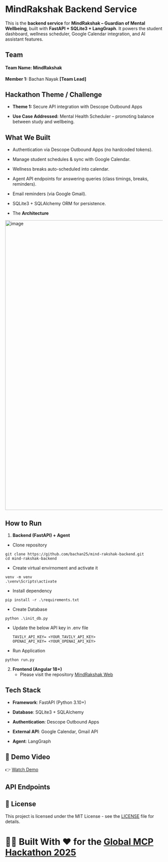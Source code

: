 
# MindRakshak Backend Service

This is the **backend service** for **MindRakshak – Guardian of Mental Wellbeing**, built with **FastAPI + SQLite3 + LangGraph**.
It powers the student dashboard, wellness scheduler, Google Calendar integration, and AI assistant features.

## Team

#### Team Name: MindRakshak

<b>Member 1:</b> Bachan Nayak <b>[Team Lead]</b>

## Hackathon Theme / Challenge

- <b>Theme 1: </b> Secure API integration with Descope Outbound Apps

- <b>Use Case Addressed:</b> Mental Health Scheduler – promoting balance between study and wellbeing.

## What We Built

- Authentication via Descope Outbound Apps (no hardcoded tokens).

- Manage student schedules & sync with Google Calendar.

- Wellness breaks auto-scheduled into calendar.

- Agent API endpoints for answering queries (class timings, breaks, reminders).

- Email reminders (via Google Gmail).

- SQLite3 + SQLAlchemy ORM for persistence.

- The <b>Architecture </b>
<img width="1968" height="924" alt="image" src="https://github.com/user-attachments/assets/3daf5357-e7d3-427b-9d35-f319ea6a9b8f" />

## How to Run
1. **Backend (FastAPI) + Agent**
- Clone repository
```
git clone https://github.com/bachan25/mind-rakshak-backend.git
cd mind-rakshak-backend
```
- Create virtual envirnoment and activate it
```
venv -m venv
.\venv\Scripts\activate
```
- Install dependency
```
pip install -r .\requirements.txt
```
- Create Database
```
python .\init_db.py
```
- Update the below API key in .env file
  ```
  TAVILY_API_KEY= <YOUR_TAVILY_API_KEY>
  OPENAI_API_KEY= <YOUR_OPENAI_API_KEY>
  ```
- Run Application
```
python run.py
```

2. **Frontend (Angular 18+)**
   - Please visit the repository [MindRakshak Web](https://github.com/bachan25/mind-rakshak-web.git)

## Tech Stack
- **Framework**: FastAPI (Python 3.10+)

- **Database**: SQLite3 + SQLAlchemy

- **Authentication**: Descope Outbound Apps

- **External API**: Google Calendar, Gmail API

- **Agent**: LangGraph

## 🎥 Demo Video

👉 [Watch Demo](https://youtu.be/nput9WaXqI0)

## API Endpoints



## 📄 License
This project is licensed under the MIT License - see the [LICENSE](LICENSE) file for details.

# 🧑‍💻 Built With ❤️ for the [Global MCP Hackathon 2025](https://www.hackerearth.com/challenges/hackathon/mcp-hackathon/)

